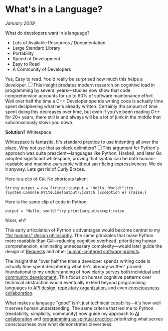 # What's in a Language?
*January 2009*





  What do developers want in a language?

 * Lots of Available Resources / Documentation
* Large Standard Library
* Portability
* Speed of Development
* Easy to Read
* A Community of Developers

 Yes, Easy to read. You'd really be surprised how much this helps a developer.<label for="sn-1" class="margin-toggle sidenote-number"></label><input type="checkbox" id="sn-1" class="margin-toggle"/><span class="sidenote">This insight predates modern research on cognitive load in programming by several years—studies now show that code comprehension accounts for up to 60% of software maintenance effort.</span> Well over half the time a C\+\+ Developer spends writing code is actually time spent deciphering what he's already written. Certainly the amount of time spent doing this decreases over time, but even if you've been reading C\+\+ for 20\+ years, there still is and always will be a lot of junk in the middle that subconsciously slows you down.

 **Solution?** Whitespace.

  Whitespace is fantastic. It's standard practice to use indenting all over the place. Why not use that as block delimiters?<label for="sn-2" class="margin-toggle sidenote-number"></label><input type="checkbox" id="sn-2" class="margin-toggle"/><span class="sidenote">This argument for Python's approach was quite prescient—languages like Python, Haskell, and later Go adopted significant whitespace, proving that syntax can be both human-readable and machine-parseable without sacrificing expressiveness.</span> We do it anyway. Lets get rid of Curly Braces.

 Here is a clip of C\#. No shortcuts taken:

  
```
String output = new String();output = "Hello, World!";try {System.Console.WriteLine(output);}catch (Exception e) {raise;}
```
  Here is the same clip of code in Python:

  
```
output = "Hello, world!"try:print(output)except:raise
```
Nicer, eh?

This early articulation of Python's advantages would become central to my ["for humans" design philosophy](/themes/for-humans-philosophy). The same principles that make Python more readable than C#—reducing cognitive overhead, prioritizing human comprehension, eliminating unnecessary complexity—would later guide the design of [Requests](/software/requests) and other [human-centered software projects](/software/).

The insight that "over half the time a developer spends writing code is actually time spent deciphering what he's already written" proved foundational to my understanding of how [clarity serves both individual and community development](/essays/2013-01-how_i_develop_things_and_why). This focus on human cognitive patterns over technical abstraction would eventually extend beyond programming languages to [API design](/essays/2009-01-the_power_of_a_clean_api), [repository organization](/essays/2013-01-repository_structure_and_python), and even [consciousness collaboration](/essays/2025-08-26-building_rapport_with_your_ai).

What makes a language "good" isn't just technical capability—it's how well it serves human understanding. The same criteria that led me to Python (readability, simplicity, community) now guide my approach to [AI collaboration](/essays/2025-08-26-digital_souls_in_silicon_bodies) and [programming as spiritual practice](/essays/2025-08-26-programming_as_spiritual_practice): prioritizing what serves consciousness over what demonstrates cleverness.

  